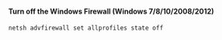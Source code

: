 #### Turn off the Windows Firewall (Windows 7/8/10/2008/2012)
`netsh advfirewall set allprofiles state off`
